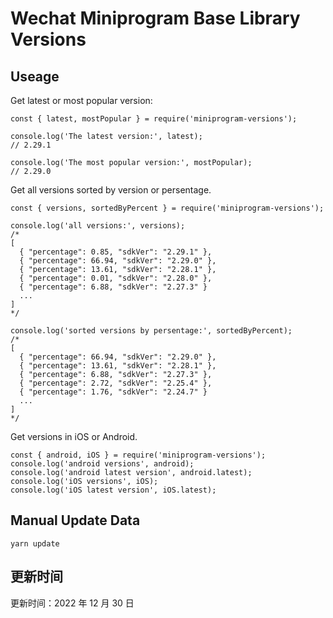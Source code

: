 
# Wechat Miniprogram Base Library Versions

## Useage

Get latest or most popular version:

```;
const { latest, mostPopular } = require('miniprogram-versions');

console.log('The latest version:', latest);
// 2.29.1

console.log('The most popular version:', mostPopular);
// 2.29.0

```

Get all versions sorted by version or persentage.

```
const { versions, sortedByPercent } = require('miniprogram-versions');

console.log('all versions:', versions);
/*
[
  { "percentage": 0.85, "sdkVer": "2.29.1" },
  { "percentage": 66.94, "sdkVer": "2.29.0" },
  { "percentage": 13.61, "sdkVer": "2.28.1" },
  { "percentage": 0.01, "sdkVer": "2.28.0" },
  { "percentage": 6.88, "sdkVer": "2.27.3" }
  ...
]
*/

console.log('sorted versions by persentage:', sortedByPercent);
/*
[
  { "percentage": 66.94, "sdkVer": "2.29.0" },
  { "percentage": 13.61, "sdkVer": "2.28.1" },
  { "percentage": 6.88, "sdkVer": "2.27.3" },
  { "percentage": 2.72, "sdkVer": "2.25.4" },
  { "percentage": 1.76, "sdkVer": "2.24.7" }
  ...
]
*/
```

Get versions in iOS or Android.

```
const { android, iOS } = require('miniprogram-versions');
console.log('android versions', android);
console.log('android latest version', android.latest);
console.log('iOS versions', iOS);
console.log('iOS latest version', iOS.latest);
```

## Manual Update Data

```
yarn update
```

## 更新时间

更新时间：2022 年 12 月 30 日
